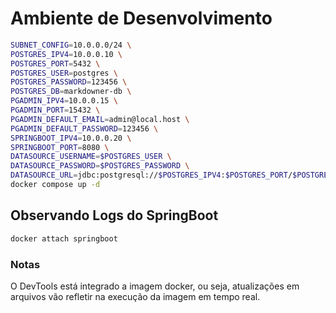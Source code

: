 # Ambiente de Desenvolvimento

```bash
SUBNET_CONFIG=10.0.0.0/24 \
POSTGRES_IPV4=10.0.0.10 \
POSTGRES_PORT=5432 \
POSTGRES_USER=postgres \
POSTGRES_PASSWORD=123456 \
POSTGRES_DB=markdowner-db \
PGADMIN_IPV4=10.0.0.15 \
PGADMIN_PORT=15432 \
PGADMIN_DEFAULT_EMAIL=admin@local.host \
PGADMIN_DEFAULT_PASSWORD=123456 \
SPRINGBOOT_IPV4=10.0.0.20 \
SPRINGBOOT_PORT=8080 \
DATASOURCE_USERNAME=$POSTGRES_USER \
DATASOURCE_PASSWORD=$POSTGRES_PASSWORD \
DATASOURCE_URL=jdbc:postgresql://$POSTGRES_IPV4:$POSTGRES_PORT/$POSTGRES_DB \
docker compose up -d
```

## Observando Logs do SpringBoot
```bash
docker attach springboot
```

### Notas
O DevTools está integrado a imagem docker, ou seja, atualizações em arquivos vão refletir na execução da imagem em tempo real.